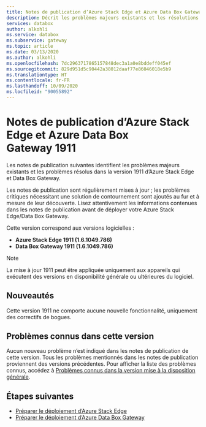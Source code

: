 ```yaml
---
title: Notes de publication d’Azure Stack Edge et Azure Data Box Gateway 1911 | Microsoft Docs
description: Décrit les problèmes majeurs existants et les résolutions pour Azure Stack Edge et Data Box Gateway, version 1911.
services: databox
author: alkohli
ms.service: databox
ms.subservice: gateway
ms.topic: article
ms.date: 03/13/2020
ms.author: alkohli
ms.openlocfilehash: 7dc2963717865157848dec3a1a0e8bddeff045ef
ms.sourcegitcommit: 829d951d5c90442a38012daaf77e86046018e5b9
ms.translationtype: HT
ms.contentlocale: fr-FR
ms.lasthandoff: 10/09/2020
ms.locfileid: "90055892"
---
```

# <a name="azure-stack-edge-and-azure-data-box-gateway-1911-release-notes"></a>Notes de publication d’Azure Stack Edge et Azure Data Box Gateway 1911

Les notes de publication suivantes identifient les problèmes majeurs existants et les problèmes résolus dans la version 1911 d’Azure Stack Edge et Data Box Gateway.

Les notes de publication sont régulièrement mises à jour ; les problèmes critiques nécessitant une solution de contournement sont ajoutés au fur et à mesure de leur découverte. Lisez attentivement les informations contenues dans les notes de publication avant de déployer votre Azure Stack Edge/Data Box Gateway.

Cette version correspond aux versions logicielles :

- **Azure Stack Edge 1911 (1.6.1049.786)**
- **Data Box Gateway 1911 (1.6.1049.786)**

> [!NOTE]
> La mise à jour 1911 peut être appliquée uniquement aux appareils qui exécutent des versions en disponibilité générale ou ultérieures du logiciel.

## <a name="whats-new"></a>Nouveautés

Cette version 1911 ne comporte aucune nouvelle fonctionnalité, uniquement des correctifs de bogues.

## <a name="known-issues-in-this-release"></a>Problèmes connus dans cette version

Aucun nouveau problème n’est indiqué dans les notes de publication de cette version. Tous les problèmes mentionnés dans les notes de publication proviennent des versions précédentes. Pour afficher la liste des problèmes connus, accédez à [Problèmes connus dans la version mise à la disposition générale](data-box-gateway-release-notes.md#known-issues-in-ga-release).

## <a name="next-steps"></a>Étapes suivantes

- [Préparer le déploiement d’Azure Stack Edge](azure-stack-edge-deploy-prep.md)
- [Préparer le déploiement d’Azure Data Box Gateway](data-box-gateway-deploy-prep.md)
